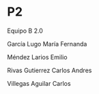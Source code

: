 # P2
Equipo B 2.0

García Lugo María Fernanda

Méndez Larios Emilio

Rivas Gutierrez Carlos Andres

Villegas Aguilar Carlos
